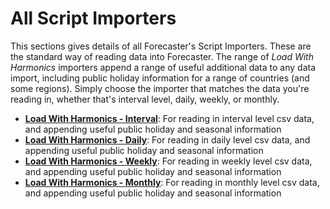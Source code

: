 
# All Script Importers

This sections gives details of all Forecaster's Script Importers. These are the standard way of reading data into Forecaster. The range of *Load With Harmonics* importers append a range of useful additional data to any data import, including public holiday information for a range of countries (and some regions). Simply choose the importer that matches the data you're reading in, whether that's interval level, daily, weekly, or monthly. 

- [**Load With Harmonics - Interval**](Load-With-Harmonics-Interval.md): For reading in interval level csv data, and appending useful public holiday and seasonal information
- [**Load With Harmonics - Daily**](Load-With-Harmonics-Daily.md): For reading in daily level csv data, and appending useful public holiday and seasonal information
- [**Load With Harmonics - Weekly**](Load-With-Harmonics-Weekly.md): For reading in weekly level csv data, and appending useful public holiday and seasonal information
- [**Load With Harmonics - Monthly**](Load-With-Harmonics-Monthly.md): For reading in monthly level csv data, and appending useful public holiday and seasonal information


